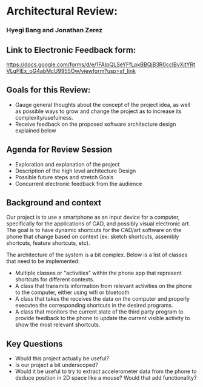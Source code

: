 # Architectural Review:
### Hyegi Bang and Jonathan Zerez

## Link to Electronic Feedback form:
https://docs.google.com/forms/d/e/1FAIpQLSeYFfLpxBBQjB3R0cclBvXjtYRtVLgFIEx_oG4abMcU9955Ow/viewform?usp=sf_link

## Goals for this Review:
* Gauge general thoughts about the concept of the project idea, as well as possible ways to grow and change the project as to increase its complexity/usefulness.
* Receive feedback on the proposed software architecture design explained below

## Agenda for Review Session
* Exploration and explanation of the project
* Description of the high level architecture Design
* Possible future steps and stretch Goals
* Concurrent electronic feedback from the audience

## Background and context
Our project is to use a smartphone as an input device for a computer, specifically for the applications of CAD, and possibly visual electronic art. The goal is to have dynamic shortcuts for the CAD/art software on the phone that change based on context (ex: sketch shortcuts, assembly shortcuts, feature shortcuts, etc).  

The architecture of the system is a bit complex. Below is a list of classes that need to be implemented:
* Multiple classes or "activities" within the phone app that represent shortcuts for different contexts.
* A class that transmits information from relevant activities on the phone to the computer, either using wifi or bluetooth
* A class that takes the receives the data on the computer and properly executes the corresponding shortcuts in the desired programs.
* A class that monitors the current state of the third party program to provide feedback to the phone to update the current visible activity to show the most relevant shortcuts.

## Key Questions
* Would this project actually be useful?
* Is our project a bit underscoped?
* Would it be useful to try to extract accelerometer data from the phone to deduce position in 2D space like a mouse? Would that add functionality?
